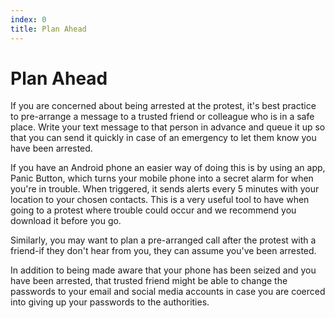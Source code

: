 ```yaml
---
index: 0
title: Plan Ahead
---
```

# Plan Ahead

If you are concerned about being arrested at the protest, it's best practice to pre-arrange a message to a trusted friend or colleague who is in a safe place. Write your text message to that person in advance and queue it up so that you can send it quickly in case of an emergency to let them know you have been arrested.

If you have an Android phone an easier way of doing this is by using an app, Panic Button, which turns your mobile phone into a secret alarm for when you're in trouble. When triggered, it sends alerts every 5 minutes with your location to your chosen contacts. This is a very useful tool to have when going to a protest where trouble could occur and we recommend you download it before you go.

Similarly, you may want to plan a pre-arranged call after the protest with a friend-if they don't hear from you, they can assume you've been arrested.

In addition to being made aware that your phone has been seized and you have been arrested, that trusted friend might be able to change the passwords to your email and social media accounts in case you are coerced into giving up your passwords to the authorities.